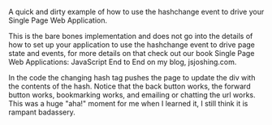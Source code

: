 A quick and dirty example of how to use the hashchange event to drive your Single Page Web Application.  

This is the bare bones implementation and does not go into the details of how to set up your application
to use the hashchange event to drive page state and events, for more details on that check out our
book Single Page Web Applications: JavaScript End to End on my blog, jsjoshing.com.

In the code the changing hash tag pushes the page to update the div with the contents of the hash.  Notice
that the back button works, the forward button works, bookmarking works, and emailing or chatting the
url works.  This was a huge "aha!" moment for me when I learned it, I still think it is rampant badassery.